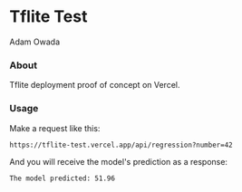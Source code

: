 # Tflite Test
Adam Owada

### About

Tflite deployment proof of concept on Vercel.


### Usage

Make a request like this:

```
https://tflite-test.vercel.app/api/regression?number=42
```

And you will receive the model's prediction as a response:

```
The model predicted: 51.96
```
